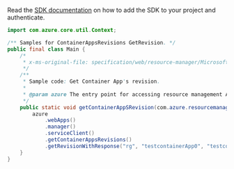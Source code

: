Read the [SDK documentation](https://github.com/Azure/azure-sdk-for-java/blob/azure-resourcemanager_2.15.0/sdk/resourcemanager/azure-resourcemanager/README.md) on how to add the SDK to your project and authenticate.

```java
import com.azure.core.util.Context;

/** Samples for ContainerAppsRevisions GetRevision. */
public final class Main {
    /*
     * x-ms-original-file: specification/web/resource-manager/Microsoft.Web/stable/2021-03-01/examples/GetRevision.json
     */
    /**
     * Sample code: Get Container App's revision.
     *
     * @param azure The entry point for accessing resource management APIs in Azure.
     */
    public static void getContainerAppSRevision(com.azure.resourcemanager.AzureResourceManager azure) {
        azure
            .webApps()
            .manager()
            .serviceClient()
            .getContainerAppsRevisions()
            .getRevisionWithResponse("rg", "testcontainerApp0", "testcontainerApp0-pjxhsye", Context.NONE);
    }
}
```
